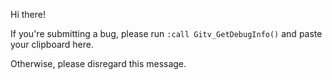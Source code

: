 Hi there!

If you're submitting a bug, please run `:call Gitv_GetDebugInfo()` and paste your clipboard here.

Otherwise, please disregard this message.
